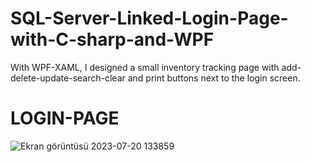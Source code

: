 # SQL-Server-Linked-Login-Page-with-C-sharp-and-WPF
With WPF-XAML, I designed a small inventory tracking page with add-delete-update-search-clear and print buttons next to the login screen.

# LOGIN-PAGE
![Ekran görüntüsü 2023-07-20 133859](https://github.com/EdANaiR/SQL-Server-Linked-Login-Page-with-C-sharp-and-WPF/assets/93126814/9cef0c3f-95a2-4f19-907e-611b2303b4bf)



